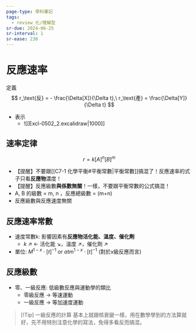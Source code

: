 ```yaml
---
page-type: 學科筆記
tags:
  - review_化/理解型
sr-due: 2024-06-25
sr-interval: 1
sr-ease: 230
---
```

# 反應速率
定義
$$
r_\text{反} = - \frac{\Delta[X]}{\Delta t},\ r_\text{產} = \frac{\Delta[Y]}{\Delta t}
$$
- 表示
	- ![[Excl-0502_2.excalidraw|1000]]
## 速率定律
$$
r = k[A]^{n}[B]^{m}
$$
- 【提醒】不要跟[[C7-1 化學平衡#平衡常數|平衡常數]]搞混了！反應速率的式子只看**反應物**濃度！
- 【提醒】反應級數**與係數無關**！一樣，不要跟平衡常數的公式搞混！
- A, B 的級數 = m, n ，反應總級數 = (m+n)
- 反應級數與反應速度無關
## 反應速率常數
- 速度常數k: 影響因素有**反應物活化能、溫度、催化劑**
	- $k$ ↗︎  $\leftarrow$ 活化能 ↘︎，溫度 ↗︎，催化劑 ↗︎
- 單位: $M^{1-x} \cdot [t]^{-1}$ or $atm^{1-x} \cdot [t]^{-1}$ (對於$x$級反應而言)
## 反應級數
- 零、一級反應: 低級數反應與運動學的類比
	- 零級反應 $\rightarrow$ 等速運動
	- 一級反應 $\rightarrow$ 等加速度運動

> [!Tip] 一級反應的計算
> 基本上就跟核衰變一樣，用在數學學到的方法算就好，先不用特別注意化學的寫法，免得多看反而搞混。
